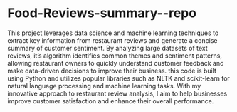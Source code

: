 # Food-Reviews-summary--repo
This project leverages data science and machine learning techniques to extract key information from restaurant reviews and generate a concise summary of customer sentiment. By analyzing large datasets of text reviews, it’s algorithm identifies common themes and sentiment patterns, allowing restaurant owners to quickly understand customer feedback and make data-driven decisions to improve their business. this code is built using Python and utilizes popular libraries such as NLTK and scikit-learn for natural language processing and machine learning tasks. With my innovative approach to restaurant review analysis, I aim to help businesses improve customer satisfaction and enhance their overall performance.


